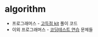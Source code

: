 # algorithm
+ 프로그래머스 - [고득점 kit](https://school.programmers.co.kr/learn/challenges?tab=algorithm_practice_kit) 풀이 코드
+ 이외 프로그래머스 - [코딩테스트 연습](https://school.programmers.co.kr/learn/challenges?order=acceptance_desc&page=1) 문제들 
